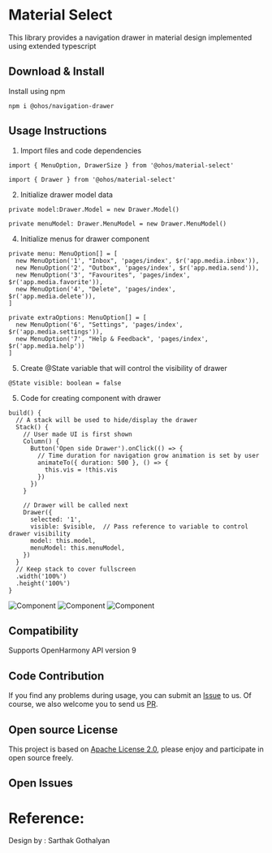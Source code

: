 # Material Select

This library provides a navigation drawer in material design implemented using extended typescript

## Download & Install

Install using npm

```npm i @ohos/navigation-drawer```

## Usage Instructions

1. Import files and code dependencies

```ets
import { MenuOption, DrawerSize } from '@ohos/material-select'

import { Drawer } from '@ohos/material-select'
```

2. Initialize drawer model data

```
private model:Drawer.Model = new Drawer.Model()

private menuModel: Drawer.MenuModel = new Drawer.MenuModel()
```

4. Initialize menus for drawer component

```
private menu: MenuOption[] = [
  new MenuOption('1', "Inbox", 'pages/index', $r('app.media.inbox')),
  new MenuOption('2', "Outbox", 'pages/index', $r('app.media.send')),
  new MenuOption('3', "Favourites", 'pages/index', $r('app.media.favorite')),
  new MenuOption('4', "Delete", 'pages/index', $r('app.media.delete')),
]

private extraOptions: MenuOption[] = [
  new MenuOption('6', "Settings", 'pages/index', $r('app.media.settings')),
  new MenuOption('7', "Help & Feedback", 'pages/index', $r('app.media.help'))
]
```

5. Create @State variable that will control the visibility of drawer

```
@State visible: boolean = false
```

5. Code for creating component with drawer

```
build() {
  // A stack will be used to hide/display the drawer
  Stack() {
    // User made UI is first shown
    Column() {
      Button('Open side Drawer').onClick(() => {
        // Time duration for navigation grow animation is set by user
        animateTo({ duration: 500 }, () => {
          this.vis = !this.vis
        })
      })
    }

    // Drawer will be called next
    Drawer({
      selected: '1',
      visible: $visible,  // Pass reference to variable to control drawer visibility
      model: this.model,
      menuModel: this.menuModel,
    })
  }
  // Keep stack to cover fullscreen
  .width('100%')
  .height('100%')
}
```

![Component](screenshots/drawer_small.png)
![Component](screenshots/drawer_medium.png)
![Component](screenshots/drawer_big.png)

## Compatibility

Supports OpenHarmony API version 9

## Code Contribution

If you find any problems during usage, you can submit an [Issue](https://github.com/Applib-OpenHarmony/Material_UI_Select/issues) to us. Of course, we also welcome you to send us [PR](https://github.com/Applib-OpenHarmony/Material_UI_Select/pulls).

## Open source License

This project is based
on [Apache License 2.0](https://github.com/Applib-OpenHarmony/Material_UI_Select/blob/main/LICENSE), please enjoy and
participate in open source freely.

## Open Issues


# Reference:

Design by : Sarthak Gothalyan